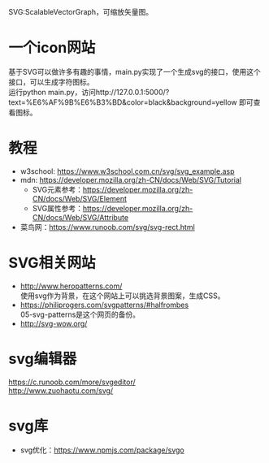 SVG:ScalableVectorGraph，可缩放矢量图。  

# 一个icon网站
基于SVG可以做许多有趣的事情，main.py实现了一个生成svg的接口，使用这个接口，可以生成字符图标。  
运行python main.py，访问http://127.0.0.1:5000/?text=%E6%AF%9B%E6%B3%BD&color=black&background=yellow  即可查看图标。

# 教程
* w3school: https://www.w3school.com.cn/svg/svg_example.asp
* mdn: https://developer.mozilla.org/zh-CN/docs/Web/SVG/Tutorial  
  * SVG元素参考：https://developer.mozilla.org/zh-CN/docs/Web/SVG/Element  
  * SVG属性参考：https://developer.mozilla.org/zh-CN/docs/Web/SVG/Attribute
* 菜鸟网：https://www.runoob.com/svg/svg-rect.html  


# SVG相关网站
* http://www.heropatterns.com/  
使用svg作为背景，在这个网站上可以挑选背景图案，生成CSS。   
* https://philiprogers.com/svgpatterns/#halfrombes   
05-svg-patterns是这个网页的备份。  
* http://svg-wow.org/

# svg编辑器
https://c.runoob.com/more/svgeditor/  
http://www.zuohaotu.com/svg/  

# svg库
* svg优化：https://www.npmjs.com/package/svgo  
